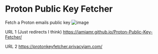 # Proton Public Key Fetcher
Fetch a Proton emails public key
![image](https://github.com/user-attachments/assets/eb795d86-c359-4ed2-9cdb-fbf2c64d8c32)

URL 1 (Just redirects I think) https://jamjamr.github.io/Proton-Public-Key-Fetcher/

URL 2 https://protonkeyfetcher.privacyjam.com/
